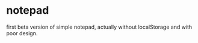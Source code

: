 # notepad

first beta version of simple notepad, actually without localStorage and with poor design.
